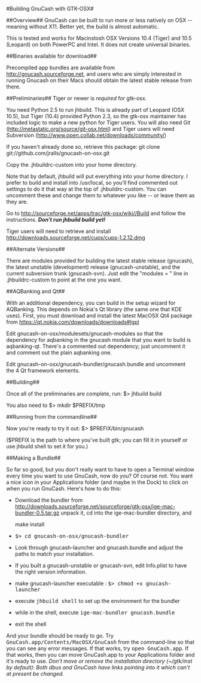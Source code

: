#Building GnuCash with GTK-OSX#

##Overview##
GnuCash can be built to run more or less natively on OSX -- meaning
without X11. Better yet, the build is almost automatic.

This is tested and works for Macinstosh OSX Versions 10.4 (Tiger) and
10.5 (Leopard) on both PowerPC and Intel. It does not create universal
binaries.

##Binaries available for download##

Precompiled app bundles are available from
http://gnucash.sourceforge.net, and users who are simply interested in
running Gnucash on their Macs should obtain the latest stable release
from there.

##Preliminaries##
Tiger or newer is <em>required</em> for gtk-osx.

You need Python 2.5 to run jhbuild. This is already part of Leopard
(OSX 10.5), but Tiger (10.4) provided Python 2.3, so the gtk-osx
maintainer has included logic to make a new python for Tiger users.
You will also need Git (http://metastatic.org/source/git-osx.html) and Tiger users will need Subversion (http://www.open.collab.net/downloads/community/)

If you haven't already done so, retrieve this package:
    git clone git://github.com/jralls/gnucash-on-osx.git

Copy the .jhbuildrc-custom into your home directory.

Note that by default, jhbuild will put everything into your home
directory. I prefer to build and install into /usr/local, so you'll
find commented out settings to do it that way at the top of
.jhbuildrc-custom. You can uncomment these and change them to whatever
you like -- or leave them as they are.

Go to http://sourceforge.net/apps/trac/gtk-osx/wiki//Build and follow
the instructions. <b><em>Don't run jhbuild build yet!</em></b>

Tiger users will need to retrieve and install
http://downloads.sourceforge.net/cups/cups-1.2.12.dmg

##Alternate Versions##

There are modules provided for building the latest stable release (gnucash), the latest unstable (development) release (gnucash-unstable), and the current subversion trunk (gnucash-svn). Just edit the "modules = " line in .jhbuildrc-custom to point at the one you want.

##AQBanking and Qt##

With an additional dependency, you can build in the setup wizard for
AQBanking. This depends on Nokia's Qt library (the same one that KDE
uses). First, you must download and install the latest MacOSX Qt4
package from https://qt.nokia.com/downloads/downloads#lgpl

Edit gnucash-on-osx/modulesets/gnucash-modules so that the dependency
for aqbanking in the gnucash module that you want to build is
aqbanking-qt. There's a commented out dependency; just uncomment it
and comment out the plain aqbanking one.

Edit gnucash-on-osx/gnucash-bundler/gnucash.bundle and uncomment the 4
Qt framework elements.

##Building##

Once all of the preliminaries are complete, run:
	$> jhbuild build

You also need to 
    	 $> mkdir $PREFIX/tmp 

##Running from the commandline##

Now you're ready to try it out:
	$> $PREFIX/bin/gnucash

($PREFIX is the path to where you've built gtk; you can fill it in yourself or use jhbuild shell to set it for you.) 

##Making a Bundle##

So far so good, but you don't really want to have to open a Terminal
window every time you want to use GnuCash, now do you? Of course
not. You want a nice icon in your Applications folder (and maybe in
the Dock) to click on when you run GnuCash. Here's how to do this:

 * Download the bundler from http://downloads.sourceforge.net/sourceforge/gtk-osx/ige-mac-bundler-0.5.tar.gz unpack it, cd into the ige-mac-bundler directory, and

	make install
 * 
	<tt>$> cd gnucash-on-osx/gnucash-bundler</tt>
 * Look through gnucash-launcher and gnucash.bundle and adjust the paths to match your installation.
 * If you built a gnucash-unstable or gnucash-svn, edit Info.plist to have the right version information.
 * make gnucash-launcher executable :
	<tt>$> chmod +x gnucash-launcher</tt>
 * execute 
 	<tt>jhbuild shell</tt>
   to set up the environment for the bundler
 * while in the shell, execute 
	<tt>ige-mac-bundler gnucash.bundle</tt>
 * exit the shell

And your bundle should be ready to go.
Try <tt>GnuCash.app/Contents/MacOSX/GnuCash</tt> from the command-line so that you can see any error messages. If that works, try <tt>open GnuCash.app</tt>. If that works, then you can move GnuCash.app to your Applications folder and it's ready to use. <em>Don't move or remove the installation directory (~/gtk/inst by default): Both dbus and GnuCash have links pointing into it which can't at present be changed.</em>

